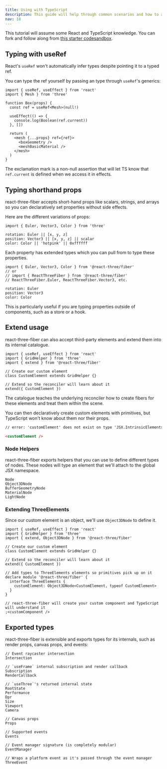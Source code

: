 ```yaml
---
title: Using with TypeScript
description: This guide will help through common scenarios and how to approach them with TypeScript.
nav: 18
---
```


This tutorial will assume some React and TypeScript knowledge. You can fork and follow along from [this starter codesandbox](https://codesandbox.io/s/brnsm).

## Typing with useRef

React's `useRef` won't automatically infer types despite pointing it to a typed ref.

You can type the ref yourself by passing an type through `useRef`'s generics:

```tsx
import { useRef, useEffect } from 'react'
import { Mesh } from 'three'

function Box(props) {
  const ref = useRef<Mesh>(null!)

  useEffect(() => {
    console.log(Boolean(ref.current))
  }, [])

  return (
    <mesh {...props} ref={ref}>
      <boxGeometry />
      <meshBasicMaterial />
    </mesh>
  )
}
```

The exclamation mark is a non-null assertion that will let TS know that `ref.current` is defined when we access it in effects.

## Typing shorthand props

react-three-fiber accepts short-hand props like scalars, strings, and arrays so you can declaratively set properties without side effects.

Here are the different variations of props:

```tsx
import { Euler, Vector3, Color } from 'three'

rotation: Euler || [x, y, z]
position: Vector3 || [x, y, z] || scalar
color: Color || 'hotpink' || 0xffffff
```

Each property has extended types which you can pull from to type these properties.

```tsx
import { Euler, Vector3, Color } from '@react-three/fiber'
// or
// import { ReactThreeFiber } from '@react-three/fiber'
// ReactThreeFiber.Euler, ReactThreeFiber.Vector3, etc.

rotation: Euler
position: Vector3
color: Color
```

This is particularly useful if you are typing properties outside of components, such as a store or a hook.

## Extend usage

react-three-fiber can also accept third-party elements and extend them into its internal catalogue.

```tsx
import { useRef, useEffect } from 'react'
import { GridHelper } from 'three'
import { extend } from '@react-three/fiber'

// Create our custom element
class CustomElement extends GridHelper {}

// Extend so the reconciler will learn about it
extend({ CustomElement })
```

The catalogue teaches the underlying reconciler how to create fibers for these elements and treat them within the scene.

You can then declaratively create custom elements with primitives, but TypeScript won't know about them nor their props.

```html
// error: 'customElement' does not exist on type 'JSX.IntrinsicElements'

<customElement />
```

### Node Helpers

react-three-fiber exports helpers that you can use to define different types of nodes. These nodes will type an element that we'll attach to the global JSX namespace.

```tsx
Node
Object3DNode
BufferGeometryNode
MaterialNode
LightNode
```

### Extending ThreeElements

Since our custom element is an object, we'll use `Object3DNode` to define it.

```tsx
import { useRef, useEffect } from 'react'
import { GridHelper } from 'three'
import { extend, Object3DNode } from '@react-three/fiber'

// Create our custom element
class CustomElement extends GridHelper {}

// Extend so the reconciler will learn about it
extend({ CustomElement })

// Add types to ThreeElements elements so primitives pick up on it
declare module '@react-three/fiber' {
  interface ThreeElements {
    customElement: Object3DNode<CustomElement, typeof CustomElement>
  }
}

// react-three-fiber will create your custom component and TypeScript will understand it
;<customComponent />
```

## Exported types

react-three-fiber is extensible and exports types for its internals, such as render props, canvas props, and events:

```tsx
// Event raycaster intersection
Intersection

// `useFrame` internal subscription and render callback
Subscription
RenderCallback

// `useThree`'s returned internal state
RootState
Performance
Dpr
Size
Viewport
Camera

// Canvas props
Props

// Supported events
Events

// Event manager signature (is completely modular)
EventManager

// Wraps a platform event as it's passed through the event manager
ThreeEvent
```